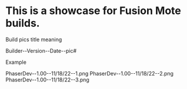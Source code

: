 # This is a showcase for Fusion Mote builds.
Build pics title meaning 

Builder--Version--Date--pic#

Example

PhaserDev--1.00--11/18/22--1.png
PhaserDev--1.00--11/18/22--2.png
PhaserDev--1.00--11/18/22--3.png
